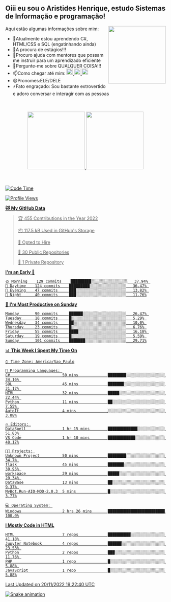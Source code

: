 ## Oiii eu sou o Aristides Henrique, estudo Sistemas de Informação e programação!

<div >
Aqui estão algumas informações sobre mim:<img align="right" height="180em" src="https://user-images.githubusercontent.com/97318481/177042589-45d62122-82a9-4a32-b3a7-87b322825b2f.png">
</div>

- 🌱Atualmente estou aprendendo C#, HTML/CSS e SQL (engatinhando ainda)
- 👯A procura de estágios!!!
- 🤔Procuro ajuda com mentores que possam me instruir para um aprendizado eficiente
- 💬Pergunte-me sobre QUALQUER COISA!!!
- 📫Como chegar até mim:
  <a href="https://www.instagram.com/aryhenry/" target="_blank">
  <img src="https://img.shields.io/badge/-Instagram-%23E4405F?style=for-the-badge&logo=instagram&logoColor=black" height="20px">
  </a>
  <a href="https://www.linkedin.com/in/aristides-henrique/" target="_blank">
  <img src="https://img.shields.io/badge/-LinkedIn-%230077B5?style=for-the-badge&logo=linkedin&logoColor=black" height="20px">
  </a> 
  <a href="mailto:arihenriqueuna@gmail.com">
  <img src="https://img.shields.io/badge/-Gmail-%23333?style=for-the-badge&logo=gmail&logoColor=white" height="20px">
  </a>
- 😄Pronomes:ELE/DELE
- ⚡Fato engraçado: Sou bastante extrovertido e adoro conversar e interagir com as pessoas
<br/>
<br/>
<div align="center">
  <a href="https://github.com/arihenrique">
  <img height="180em" src="https://github-readme-stats.vercel.app/api?username=arihenrique&show_icons=true&theme=dracula&include_all_commits=true&count_private=true"/>
  <img height="180em" src="https://github-readme-stats.vercel.app/api/top-langs/?username=arihenrique&layout=compact&langs_count=7&theme=dracula"/>
</div><br/><br/>

<!--START_SECTION:waka-->
![Code Time](http://img.shields.io/badge/Code%20Time-283%20hrs%2031%20mins-blue)

![Profile Views](http://img.shields.io/badge/Profile%20Views-13-blue)

**🐱 My GitHub Data** 

> 🏆 455 Contributions in the Year 2022
 > 
> 📦 117.5 kB Used in GitHub's Storage 
 > 
> 💼 Opted to Hire
 > 
> 📜 30 Public Repositories 
 > 
> 🔑 1 Private Repository 
 > 
**I'm an Early 🐤** 

```text
🌞 Morning    129 commits    █████████░░░░░░░░░░░░░░░░   37.94% 
🌇 Daytime    124 commits    █████████░░░░░░░░░░░░░░░░   36.47% 
🌃 Evening    47 commits     ███░░░░░░░░░░░░░░░░░░░░░░   13.82% 
🌙 Night      40 commits     ███░░░░░░░░░░░░░░░░░░░░░░   11.76%

```
📅 **I'm Most Productive on Sunday** 

```text
Monday       90 commits     ██████░░░░░░░░░░░░░░░░░░░   26.47% 
Tuesday      18 commits     █░░░░░░░░░░░░░░░░░░░░░░░░   5.29% 
Wednesday    34 commits     ██░░░░░░░░░░░░░░░░░░░░░░░   10.0% 
Thursday     23 commits     █░░░░░░░░░░░░░░░░░░░░░░░░   6.76% 
Friday       55 commits     ████░░░░░░░░░░░░░░░░░░░░░   16.18% 
Saturday     19 commits     █░░░░░░░░░░░░░░░░░░░░░░░░   5.59% 
Sunday       101 commits    ███████░░░░░░░░░░░░░░░░░░   29.71%

```


📊 **This Week I Spent My Time On** 

```text
⌚︎ Time Zone: America/Sao_Paulo

💬 Programming Languages: 
C#                       50 mins             ████████░░░░░░░░░░░░░░░░░   34.16% 
SQL                      45 mins             ███████░░░░░░░░░░░░░░░░░░   31.12% 
HTML                     32 mins             █████░░░░░░░░░░░░░░░░░░░░   22.44% 
Python                   11 mins             ██░░░░░░░░░░░░░░░░░░░░░░░   7.55% 
AutoIt                   4 mins              ░░░░░░░░░░░░░░░░░░░░░░░░░   3.08%

🔥 Editors: 
DataSpell                1 hr 15 mins        █████████████░░░░░░░░░░░░   51.83% 
VS Code                  1 hr 10 mins        ████████████░░░░░░░░░░░░░   48.17%

🐱‍💻 Projects: 
Unknown Project          50 mins             ████████░░░░░░░░░░░░░░░░░   34.7% 
flask                    45 mins             ███████░░░░░░░░░░░░░░░░░░   30.95% 
workspace                29 mins             █████░░░░░░░░░░░░░░░░░░░░   20.34% 
DataBase                 13 mins             ██░░░░░░░░░░░░░░░░░░░░░░░   9.37% 
MyBot.Run-AIO-MOD-2.0.3  5 mins              █░░░░░░░░░░░░░░░░░░░░░░░░   3.77%

💻 Operating System: 
Windows                  2 hrs 26 mins       █████████████████████████   100.0%

```

**I Mostly Code in HTML** 

```text
HTML                     7 repos             ██████████░░░░░░░░░░░░░░░   41.18% 
Jupyter Notebook         4 repos             ██████░░░░░░░░░░░░░░░░░░░   23.53% 
Python                   2 repos             ███░░░░░░░░░░░░░░░░░░░░░░   11.76% 
PHP                      1 repo              █░░░░░░░░░░░░░░░░░░░░░░░░   5.88% 
JavaScript               1 repo              █░░░░░░░░░░░░░░░░░░░░░░░░   5.88%

```



 Last Updated on 20/11/2022 19:22:40 UTC
<!--END_SECTION:waka-->

![Snake animation](https://github.com/arihenrique/arihenrique/blob/output/github-contribution-grid-snake.svg)
